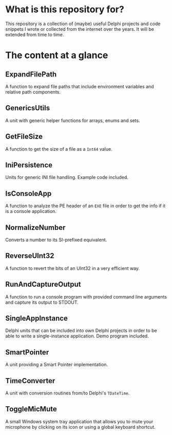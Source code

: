 # What is this repository for?

This repository is a collection of (maybe) useful Delphi projects and code snippets I wrote or collected from the internet over the years. It will be extended from time to time.


# The content at a glance

## ExpandFilePath

A function to expand file paths that include environment variables and relative path components.


## GenericsUtils

A unit with generic helper functions for arrays, enums and sets.


## GetFileSize

A function to get the size of a file as a `Int64` value.


## IniPersistence

Units for generic INI file handling. Example code included.


## IsConsoleApp

A function to analyze the PE header of an `EXE` file in order to get the info if it is a console application.


## NormalizeNumber

Converts a number to its SI-prefixed equivalent.


## ReverseUInt32

A function to revert the bits of an UInt32 in a very efficient way.


## RunAndCaptureOutput

A function to run a console program with provided command line arguments and capture its output to STDOUT.


## SingleAppInstance

Delphi units that can be included into own Delphi projects in order to be able to write a single-instance application. Demo program included.


## SmartPointer

A unit providing a Smart Pointer implementation.


## TimeConverter

A unit with conversion routines from/to Delphi's `TDateTime`.


## ToggleMicMute

A small Windows system tray application that allows you to mute your microphone by clicking on its icon or using a global keyboard shortcut.
